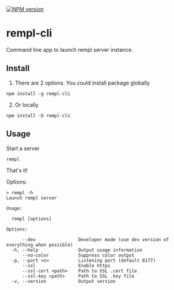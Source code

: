 [![NPM version](https://img.shields.io/npm/v/rempl-cli.svg)](https://www.npmjs.com/package/rempl-cli)

# rempl-cli

Command line app to launch rempl server instance.

## Install
1. There are 2 options. You could install package globally
```
npm install -g rempl-cli
```
2. Or locally
```
npm install -D rempl-cli
```
## Usage

Start a server

```
rempl
```

That's it!

Options:

```
> rempl -h
Launch rempl server

Usage:

  rempl [options]

Options:

      --dev                Developer mode (use dev version of everything when possible)
  -h, --help               Output usage information
      --no-color           Suppress color output
  -p, --port <n>           Listening port (default 8177)
      --ssl                Enable https
      --ssl-cert <path>    Path to SSL .cert file
      --ssl-key <path>     Path to SSL .key file
  -v, --version            Output version
```
